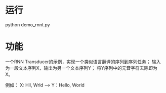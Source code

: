 

# 运行
python demo_rnnt.py

# 功能
一个RNN Transducer的示例，实现一个类似语言翻译的序列到序列任务；
输入为一段文本序列X，输出为另一个文本序列Y；
将Y序列中的元音字符去除即为X。

例如： X: Hll, Wrld --> Y：Hello, World


